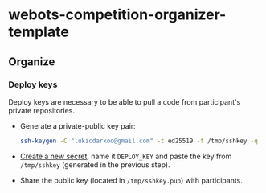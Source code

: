 # webots-competition-organizer-template

## Organize

### Deploy keys

Deploy keys are necessary to be able to pull a code from participant's private repositories.

- Generate a private-public key pair:

    ```bash
    ssh-keygen -C "lukicdarkoo@gmail.com" -t ed25519 -f /tmp/sshkey -q -N ""
    ```

- [Create a new secret](settings/secrets/actions/new), name it `DEPLOY_KEY` and paste the key from `/tmp/sshkey` (generated in the previous step).

- Share the public key (located in `/tmp/sshkey.pub`) with participants.
